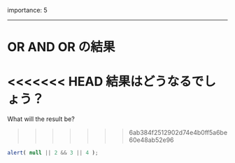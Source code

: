importance: 5

---

# OR AND OR の結果

<<<<<<< HEAD
結果はどうなるでしょう？
=======
What will the result be?
>>>>>>> 6ab384f2512902d74e4b0ff5a6be60e48ab52e96

```js
alert( null || 2 && 3 || 4 );
```
